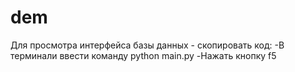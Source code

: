 # dem
Для просмотра интерфейса базы данных - скопировать код:
-В терминали ввести команду python main.py
-Нажать кнопку f5
